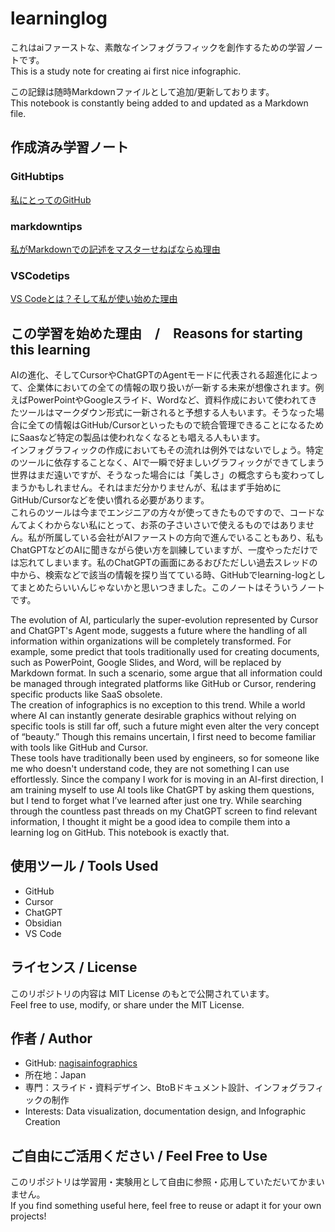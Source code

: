 # learninglog

これはaiファーストな、素敵なインフォグラフィックを創作するための学習ノートです。  
This is a study note for creating ai first nice infographic.

この記録は随時Markdownファイルとして追加/更新しております。  
This notebook is constantly being added to and updated as a Markdown file.

## 作成済み学習ノート

### GitHubtips  
[私にとってのGitHub](https://github.com/nagisainfographics/learninglog/blob/main/GitHubtips/aboutthatforme.md)

### markdowntips  
[私がMarkdownでの記述をマスターせねばならぬ理由](https://github.com/nagisainfographics/learninglog/blob/main/markdowntips/whyuseit.md)

### VSCodetips
[VS Codeとは？そして私が使い始めた理由](https://github.com/nagisainfographics/learninglog/blob/main/VSCodetips/whatisthat.md)

## この学習を始めた理由　/　Reasons for starting this learning

AIの進化、そしてCursorやChatGPTのAgentモードに代表される超進化によって、企業体においての全ての情報の取り扱いが一新する未来が想像されます。例えばPowerPointやGoogleスライド、Wordなど、資料作成において使われてきたツールはマークダウン形式に一新されると予想する人もいます。そうなった場合に全ての情報はGitHub/Cursorといったもので統合管理できることになるためにSaasなど特定の製品は使われなくなるとも唱える人もいます。  
インフォグラフィックの作成においてもその流れは例外ではないでしょう。特定のツールに依存することなく、AIで一瞬で好ましいグラフィックができてしまう世界はまだ遠いですが、そうなった場合には「美しさ」の概念すらも変わってしまうかもしれません。それはまだ分かりませんが、私はまず手始めにGitHub/Cursorなどを使い慣れる必要があります。  
これらのツールは今までエンジニアの方々が使ってきたものですので、コードなんてよくわからない私にとって、お茶の子さいさいで使えるものではありません。私が所属している会社がAIファーストの方向で進んでいることもあり、私もChatGPTなどのAIに聞きながら使い方を訓練していますが、一度やっただけでは忘れてしまいます。私のChatGPTの画面にあるおびただしい過去スレッドの中から、検索などで該当の情報を探り当てている時、GitHubでlearning-logとしてまとめたらいいんじゃないかと思いつきました。このノートはそういうノートです。  

The evolution of AI, particularly the super-evolution represented by Cursor and ChatGPT's Agent mode, suggests a future where the handling of all information within organizations will be completely transformed. For example, some predict that tools traditionally used for creating documents, such as PowerPoint, Google Slides, and Word, will be replaced by Markdown format. In such a scenario, some argue that all information could be managed through integrated platforms like GitHub or Cursor, rendering specific products like SaaS obsolete.  
The creation of infographics is no exception to this trend. While a world where AI can instantly generate desirable graphics without relying on specific tools is still far off, such a future might even alter the very concept of “beauty.” Though this remains uncertain, I first need to become familiar with tools like GitHub and Cursor.  
These tools have traditionally been used by engineers, so for someone like me who doesn't understand code, they are not something I can use effortlessly. Since the company I work for is moving in an AI-first direction, I am training myself to use AI tools like ChatGPT by asking them questions, but I tend to forget what I’ve learned after just one try. While searching through the countless past threads on my ChatGPT screen to find relevant information, I thought it might be a good idea to compile them into a learning log on GitHub. This notebook is exactly that.

## 使用ツール / Tools Used

- GitHub
- Cursor
- ChatGPT
- Obsidian
- VS Code

## ライセンス / License

このリポジトリの内容は MIT License のもとで公開されています。  
Feel free to use, modify, or share under the MIT License.


## 作者 / Author

- GitHub: [nagisainfographics](https://github.com/nagisainfographics)
- 所在地：Japan
- 専門：スライド・資料デザイン、BtoBドキュメント設計、インフォグラフィックの制作 
- Interests: Data visualization, documentation design, and Infographic Creation


## ご自由にご活用ください / Feel Free to Use

このリポジトリは学習用・実験用として自由に参照・応用していただいてかまいません。  
If you find something useful here, feel free to reuse or adapt it for your own projects!

